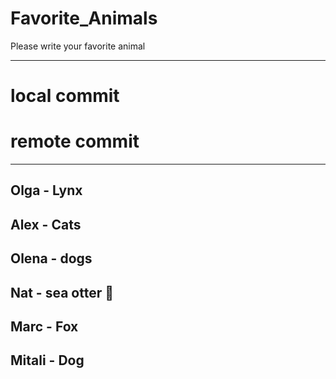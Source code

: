 # Favorite_Animals
Please write your favorite animal

---------
# local commit
# remote commit

---------

## Olga - Lynx 
## Alex - Cats
## Olena - dogs
## Nat - sea otter 🦦
## Marc - Fox
## Mitali - Dog
